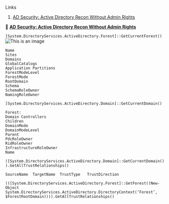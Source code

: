 Links

1. [AD Security: Active Directory Recon Without Admin Rights](https://adsecurity.org/?p=2535)





:book: [**AD Security: Active Directory Recon Without Admin Rights**](https://adsecurity.org/?p=2535)

`[System.DirectoryServices.ActiveDirectory.Forest]::GetCurrentForest()`
![This is an image](../Results/AD-Security/GetCurrentDomain().png)

```
Name
Sites
Domains
GlobalCatalogs
Application Partitions
ForestModeLevel
ForestMode
RootDomain
Schema
SchemaRoleOwner
NamingRoleOwner

```
 `[System.DirectoryServices.ActiveDirectory.Domain]::GetCurrentDomain()`
```
Forest:
Domain Controllers
Children
DomainMode
DomainModeLevel
Parent
PdcRoleOwner
RidRoleOwner
InfrastructureRoleOwner
Name

```


`([System.DirectoryServices.ActiveDirectory.Domain]::GetCurrentDomain()).GetAllTrustRelationships()`
```
SourceName	TargetName	TrustType	TrustDirection
```

 `(([System.DirectoryServices.ActiveDirectory.Forest]::GetForest((New-Object System.DirectoryServices.ActiveDirectory.DirectoryContext(‘Forest’, $ForestRootDomain)))).GetAllTrustRelationships()`

